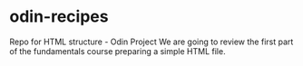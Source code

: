 # odin-recipes
Repo for HTML structure - Odin Project
We are going to review the first part of the fundamentals course preparing a simple HTML file.

